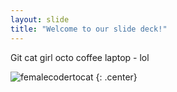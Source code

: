 ```yaml
---
layout: slide
title: "Welcome to our slide deck!"
---
```


Git cat girl octo coffee laptop - lol

![femalecodertocat](https://octodex.github.com/images/femalecodertocat.png)
{: .center}
